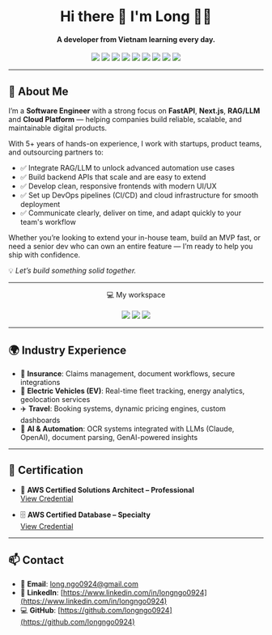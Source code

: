 <h1 align="center">Hi there 👋 I'm Long 👨‍💻</h1>
<h4 align="center">
  A developer from Vietnam learning every day.
</h4>
<p align="center">
  <!-- Core Tech -->
  <img src="https://img.shields.io/badge/FastAPI-009688?style=for-the-badge&logo=fastapi&logoColor=white" />
  <img src="https://img.shields.io/badge/langchain-1C3C3C?style=for-the-badge&logo=langchain&logoColor=white" />
  <img src="https://img.shields.io/badge/Next.js-000000?style=for-the-badge&logo=next.js&logoColor=white" />
  
  <!-- Database -->
  <img src="https://img.shields.io/badge/PostgreSQL-336791?style=for-the-badge&logo=postgresql&logoColor=white" />
  <img src="https://img.shields.io/badge/MongoDB-47A248?style=for-the-badge&logo=mongodb&logoColor=white" />

  <!-- Backend -->
  <img src="https://img.shields.io/badge/Express.js-404D59?style=for-the-badge&logo=express&logoColor=white" />

  <!-- Frontend -->
  <img src="https://img.shields.io/badge/React-20232A?style=for-the-badge&logo=react&logoColor=61DAFB" />

  <!-- Languages -->
  <img src="https://img.shields.io/badge/Python-3776AB?style=for-the-badge&logo=python&logoColor=white" />
  <img src="https://img.shields.io/badge/TypeScript-3178C6?style=for-the-badge&logo=typescript&logoColor=white" />
</p>

---

## 👋 About Me

I’m a **Software Engineer** with a strong focus on **FastAPI**, **Next.js**, **RAG/LLM** and **Cloud Platform** — helping companies build reliable, scalable, and maintainable digital products.

With 5+ years of hands-on experience, I work with startups, product teams, and outsourcing partners to:

- ✅ Integrate RAG/LLM to unlock advanced automation use cases
- ✅ Build backend APIs that scale and are easy to extend  
- ✅ Develop clean, responsive frontends with modern UI/UX  
- ✅ Set up DevOps pipelines (CI/CD) and cloud infrastructure for smooth deployment  
- ✅ Communicate clearly, deliver on time, and adapt quickly to your team's workflow  

Whether you’re looking to extend your in-house team, build an MVP fast, or need a senior dev who can own an entire feature — I’m ready to help you ship with confidence.

💡 _Let’s build something solid together._

---

<p align='center'>
  💻 My workspace<br/><br/>
  <img src="https://img.shields.io/badge/mac%20os-000000?style=for-the-badge&logo=apple&logoColor=white" />
  <img src="https://img.shields.io/badge/intel-core%20i9%209th-%230071C5.svg?&style=for-the-badge&logo=intel&logoColor=white" />
  <img src="https://img.shields.io/badge/RAM-32GB-%230071C5.svg?&style=for-the-badge&logoColor=white" />
</p>

---

## 🌍 Industry Experience

- 🔐 **Insurance**: Claims management, document workflows, secure integrations  
- 🔋 **Electric Vehicles (EV)**: Real-time fleet tracking, energy analytics, geolocation services  
- ✈️ **Travel**: Booking systems, dynamic pricing engines, custom dashboards  
- 🤖 **AI & Automation**: OCR systems integrated with LLMs (Claude, OpenAI), document parsing, GenAI-powered insights

---

## 📜 Certification

- 🏅 **AWS Certified Solutions Architect – Professional**  
  [View Credential](https://www.credly.com/badges/d4488845-c210-47e2-98b0-851fdbc3d546/public_url)

- 🗄️ **AWS Certified Database – Specialty**  
  [View Credential](https://www.credly.com/badges/b40c6dc9-588d-4955-a005-02d4374420c4/public_url)

---

## 📫 Contact

- 📧 **Email**: [long.ngo0924@gmail.com](mailto:long.ngo0924@gmail.com)  
- 💼 **LinkedIn**: [https://www.linkedin.com/in/longngo0924](https://www.linkedin.com/in/longngo0924)  
- 💻 **GitHub**: [https://github.com/longngo0924](https://github.com/longngo0924)
